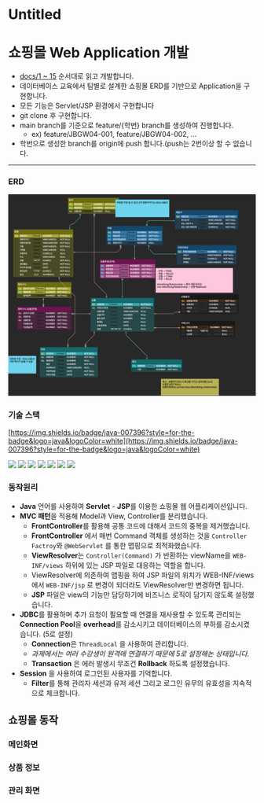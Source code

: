 # Untitled

# 쇼핑몰 Web Application 개발

- [docs/1 ~ 15](https://github.com/UNGGU0704/nhnacademy-study/blob/main/Assignment/java-servlet-jsp-shoppingmall/docs/03.%EB%AC%B8%EC%A0%9C/1.%EC%84%A4%EB%AA%85.adoc) 순서대로 읽고 개발합니다.
- 데이터베이스 교육에서 팀별로 설계한 쇼핑몰 ERD를 기반으로 Application을 구현합니다.
- 모든 기능은 Servlet/JSP 환경에서 구현합니다
- git clone 후 구현합니다.
- main branch를 기준으로 feature/{학번} branch를 생성하여 진행합니다.
    - ex) feature/JBGW04-001, feature/JBGW04-002, …
- 학번으로 생성한 branch를 origin에 push 합니다.(push는 2번이상 할 수 없습니다.

---

### ERD

![er.png](resources/er.png)

### 기술 스택

[https://img.shields.io/badge/java-007396?style=for-the-badge&logo=java&logoColor=white](https://img.shields.io/badge/java-007396?style=for-the-badge&logo=java&logoColor=white)

<img src="[https://img.shields.io/badge/javascript-F7DF1E?style=for-the-badge&logo=javascript&logoColor=black](https://img.shields.io/badge/javascript-F7DF1E?style=for-the-badge&logo=javascript&logoColor=black)">

<img src="[https://img.shields.io/badge/mysql-4479A1?style=for-the-badge&logo=mysql&logoColor=white](https://img.shields.io/badge/mysql-4479A1?style=for-the-badge&logo=mysql&logoColor=white)">

<img src="[https://img.shields.io/badge/Maven-C71A36?style=for-the-badge&logo=apache-maven&logoColor=white](https://img.shields.io/badge/Maven-C71A36?style=for-the-badge&logo=apache-maven&logoColor=white)">

<img src="[https://img.shields.io/badge/Apache_Tomcat-F8DC75?style=for-the-badge&logo=apache-tomcat&logoColor=black](https://img.shields.io/badge/Apache_Tomcat-F8DC75?style=for-the-badge&logo=apache-tomcat&logoColor=black)">

<img src="[https://img.shields.io/badge/git-F05032?style=for-the-badge&logo=git&logoColor=white](https://img.shields.io/badge/git-F05032?style=for-the-badge&logo=git&logoColor=white)">

<img src="[https://img.shields.io/badge/github-181717?style=for-the-badge&logo=github&logoColor=white](https://img.shields.io/badge/github-181717?style=for-the-badge&logo=github&logoColor=white)">

<img src="[https://img.shields.io/badge/JSP-007396?style=for-the-badge&logo=java&logoColor=white](https://img.shields.io/badge/JSP-007396?style=for-the-badge&logo=java&logoColor=white)">

### 동작원리

- **Java** 언어를 사용하여 **Servlet** - **JSP**를 이용한 쇼핑몰 웹 어플리케이션입니다.
- **MVC 패턴**을 적용해 Model과 View, Controller를 분리했습니다.
    - **FrontController**를 활용해 공통 코드에 대해서 코드의 중복을 제거했습니다.
    - **FrontController** 에서 매번 Command 객체를 생성하는 것을 `Controller Factroy`와 `@WebServlet` 를 통한 맵핑으로 최적화했습니다.
    - **ViewResolver**는 `Controller(Command)` 가 반환하는 viewName을 `WEB-INF/views` 하위에 있는 JSP 파일로 대응하는 역할을 합니다.
    - ViewResolver에 의존하여 맵핑을 하여 JSP 파일의 위치가 WEB-INF/views에서 `WEB-INF/jsp` 로 변경이 되더라도 ViewResolver만 변경하면 됩니다.
    - **JSP** 파일은 view의 기능만 담당하기에 비즈니스 로직이 담기지 않도록 설정했습니다.
- **JDBC**를 활용하며 추가 요청이 필요할 때 연결을 재사용할 수 있도록 관리되는 **Connection Pool**을 **overhead**를 감소시키고 데이터베이스의 부하를 감소시켰습니다. (5로 설정)
    - **Connection**은 `ThreadLocal` 을 사용하여 관리합니다.
    - *과제에서는 여러 수강생이 원격에 연결하기 때문에 5로 설정해논 상태입니다.*
    - **Transaction** 은 에러 발생시 무조건 **Rollback** 하도록 설정했습니다.
- **Session** 을 사용하여 로그인된 사용자를 기억합니다.
    - **Filter**를 통해 관리자 세션과 유저 세션 그리고 로그인 유무의 유효성을 지속적으로 체크합니다.
    

## 쇼핑몰 동작

### 메인화면

### 상품 정보

### 관리 화면